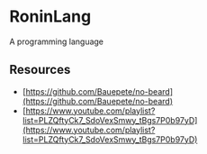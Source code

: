 # RoninLang

A programming language

## Resources

* [https://github.com/Bauepete/no-beard](https://github.com/Bauepete/no-beard)
* [https://www.youtube.com/playlist?list=PLZQftyCk7_SdoVexSmwy_tBgs7P0b97yD](https://www.youtube.com/playlist?list=PLZQftyCk7_SdoVexSmwy_tBgs7P0b97yD)